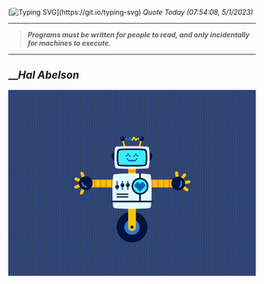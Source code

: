 [![Typing SVG](https://readme-typing-svg.herokuapp.com?font=Press+Start+2P&color=C2F784&size=35&width=900&height=100&lines=Hello+World%2C+I'm+Hung+!)](https://git.io/typing-svg) 
_Quote Today (07:54:08, 5/1/2023)_
___
>**_Programs must be written for people to read, and only incidentally for machines to execute._**
___

## __**_Hal Abelson_**

![RobotDance](src/assets/images/robot-dancing-dribble.gif?style=center)
